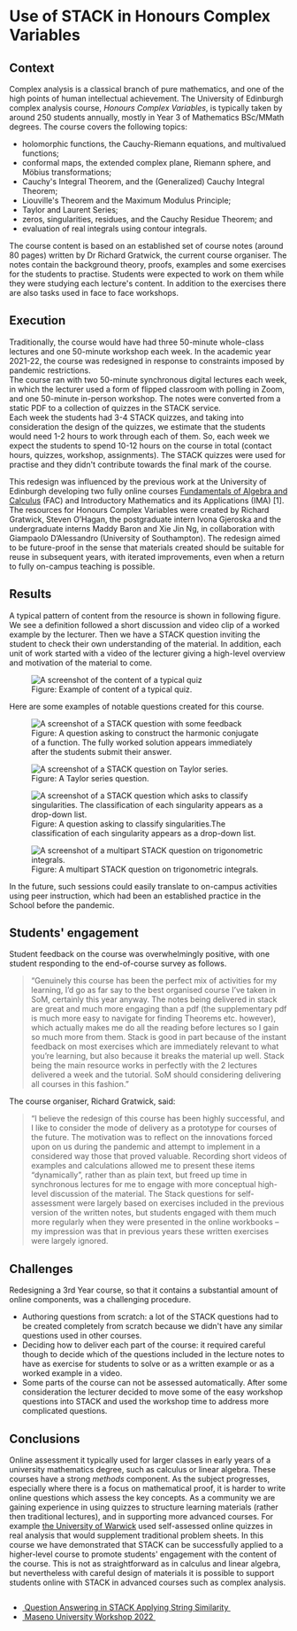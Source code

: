 # Use of STACK in Honours Complex Variables

## Context

Complex analysis is a classical branch of pure mathematics, and one of the high points of human intellectual achievement.  The University of Edinburgh complex analysis course, _Honours Complex Variables_, is typically taken by around 250 students annually, mostly in Year 3 of Mathematics BSc/MMath degrees. The course covers the following topics:
 
* holomorphic functions, the Cauchy-Riemann equations, and multivalued functions;
* conformal maps, the extended complex plane, Riemann sphere, and Möbius transformations;
* Cauchy's Integral Theorem, and the (Generalized) Cauchy Integral Theorem;
* Liouville's Theorem and the Maximum Modulus Principle;
* Taylor and Laurent Series;
* zeros, singularities, residues, and the Cauchy Residue Theorem; and
* evaluation of real integrals using contour integrals.

The course content is based on an established set of course notes (around 80 pages) written by Dr Richard Gratwick, the current course organiser.   The notes contain the background theory, proofs, examples and some exercises for the students to practise. 
Students were expected to work on them while they were studying each lecture's content. In addition to the exercises there are also tasks used in face to face workshops.

## Execution

Traditionally, the course would have had three 50-minute whole-class lectures and one 50-minute workshop each week.  In the academic year 2021-22, the course was redesigned in response to constraints imposed by pandemic restrictions.  
The course ran with two 50-minute synchronous digital lectures each week, in which the lecturer used a form of flipped classroom with polling in Zoom, and one 50-minute in-person workshop.  The notes were converted from a static PDF to a collection of quizzes in the STACK service.    
Each week the students had 3-4 STACK quizzes, and taking into consideration the design of the quizzes, we estimate that the students would need 1-2 hours to work through each of them. So, each week we expect the students to spend 10-12 hours on the course in total (contact hours, quizzes, workshop, assignments).
The STACK quizzes were used for practise and they didn't contribute towards the final mark of the course. 

This redesign was influenced by the previous work at the University of Edinburgh developing two fully online courses <a href="../../2019/FAC">Fundamentals of Algebra and Calculus</a> (FAC) and Introductory Mathematics and its Applications (IMA) [1].   
The resources for Honours Complex Variables were created by Richard Gratwick, Steven O’Hagan, the postgraduate intern Ivona Gjeroska and the undergraduate interns Maddy Baron and Xie Jin Ng, in collaboration with Giampaolo D’Alessandro (University of Southampton).  The redesign aimed to be future-proof in the sense that materials created should be suitable for reuse in subsequent years, with iterated improvements, even when a return to fully on-campus teaching is possible.  

## Results

A typical pattern of content from the resource is shown in following figure.    We see a definition followed a short discussion and video clip of a worked example by the lecturer.  Then we have a STACK question inviting the student to check their own understanding of the material.  In addition, each unit of work started with a video of the lecturer giving a high-level overview and motivation of the material to come.

<div class="float-none img-middle">
<figure class="figure">
<img class="figure-img img-fluid" src="../Images/HCoVsequence.png" alt="A screenshot of the content of a typical quiz">
  <figcaption class="figure-caption">Figure: Example of content of a typical quiz.</figcaption>
</figure></div>


Here are some examples of notable questions created for this course. 

<div class="float-none img-middle">
<figure class="figure">
<img class="figure-img img-fluid" src="../Images/Ex1_4_15ii.png" alt="A screenshot of a STACK question with some feedback">
  <figcaption class="figure-caption">Figure: A question asking to construct the harmonic conjugate of a function. The fully worked solution appears immediately after the students submit their answer.</figcaption>
</figure></div>

<div class="float-none img-middle">
<figure class="figure">
<img class="figure-img img-fluid" src="../Images/Taylor_series_Ws9_3a.png" alt="A screenshot of a STACK question on Taylor series. ">
  <figcaption class="figure-caption">Figure: A Taylor series question.</figcaption>
</figure></div>

<div class="float-none img-middle">
<figure class="figure">
<img class="figure-img img-fluid" src="../Images/Classify_singularities.png" alt="A screenshot of a STACK question which asks to classify singularities. The classification of each singularity appears as a drop-down list.">
  <figcaption class="figure-caption">Figure: A question asking to classify singularities.The classification of each singularity appears as a drop-down list.</figcaption>
</figure></div>

<div class="float-none img-middle">
<figure class="figure">
<img class="figure-img img-fluid" src="../Images/IntRatFunc.png" alt="A screenshot of a multipart STACK question on trigonometric integrals.">
  <figcaption class="figure-caption">Figure: A multipart STACK question on trigonometric integrals.</figcaption>
</figure></div>



In the future, such sessions could easily translate to on-campus activities using peer instruction, which had been an established practice in the School before the pandemic. 

## Students' engagement
Student feedback on the course was overwhelmingly positive, with one student responding  to the end-of-course survey as follows.

> “Genuinely this course has been the perfect mix of activities for my learning, I’d go as far say to the best organised course I’ve taken in SoM, certainly this year anyway. The notes being delivered in stack are great and much more engaging than a pdf (the supplementary pdf is much more easy to navigate for finding Theorems etc. however), which actually makes me do all the reading before lectures so I gain so much more from them. Stack is good in part because of the instant feedback on most exercises which are immediately relevant to what you’re learning, but also because it breaks the material up well. Stack being the main resource works in perfectly with the 2 lectures delivered a week and the tutorial. SoM should considering delivering all courses in this fashion.”

The course organiser, Richard Gratwick, said:

> “I believe the redesign of this course has been highly successful, and I like to consider the mode of delivery as a prototype for courses of the future. The motivation was to reflect on the innovations forced upon on us during the pandemic and attempt to implement in a considered way those that proved valuable. Recording short videos of examples and calculations allowed me to present these items “dynamically”, rather than as plain text, but freed up time in synchronous lectures for me to engage with more conceptual high-level discussion of the material. The Stack questions for self-assessment were largely based on exercises included in the previous version of the written notes, but students engaged with them much more regularly when they were presented in the online workbooks – my impression was that in previous years these written exercises were largely ignored.
	
## Challenges

Redesigning a 3rd Year course, so that it contains a substantial amount of online components, was a challenging procedure.

* Authoring questions from scratch: a lot of the STACK questions had to be created completely from scratch because we didn't have any similar questions used in other courses.  
* Deciding how to deliver each part of the course:  it required careful though to decide which of the questions included in the lecture notes   to have as exercise for students to solve or as a written example or as a worked example in a video.
* Some parts of the course can not be assessed automatically. After some consideration the lecturer decided to move some of the easy workshop questions into STACK and used the workshop time to address more complicated questions. 

## Conclusions

Online assessment it typically used for larger classes in early years of a university mathematics degree, such as calculus or linear algebra. These courses have a strong _methods_ component.  As the subject progresses, especially where there is a focus on mathematical proof, it is harder to write online questions which assess the key concepts.  As a community we are gaining experience in using quizzes to structure learning materials (rather then traditional lectures), and in supporting more advanced courses.  For example  <a href="../../2021/Warwick/">the University of Warwick</a> used self-assessed online quizzes in real analysis that would supplement traditional problem sheets. In this course we have demonstrated that STACK can be successfully applied to a higher-level course to promote students' engagement with the content of the course.  This is not as straightforward as in calculus and linear algebra, but nevertheless with careful design of materials it is possible to support students online with STACK in advanced courses such as complex analysis.

<nav aria-label="...">
  <ul class="pagination pagination-lg justify-content-center" style="margin-top:2em">
	<li class="page-item"><a href="../../2022/StringSimilarity" class="page-link"><i class="fa fa-arrow-left"></i>&nbsp;Question Answering in STACK Applying String Similarity&nbsp;</a></li>
	<li class="page-item"><a href="../../2022/MasenoWorkshop" class="page-link">&nbsp;Maseno University Workshop 2022&nbsp;<i class="fa fa-arrow-right"></i></a></li>
  </ul>
</nav>
